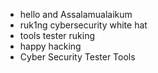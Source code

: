 - hello and Assalamualaikum
- ruk1ng cybersecurity white hat
- tools tester ruking
- happy hacking
- Cyber Security Tester Tools

<!---
RukingTeam/RukingTeam is a ✨ special ✨ repository because its `README.md` (this file) appears on your GitHub profile.
You can click the Preview link to take a look at your changes.
--->
